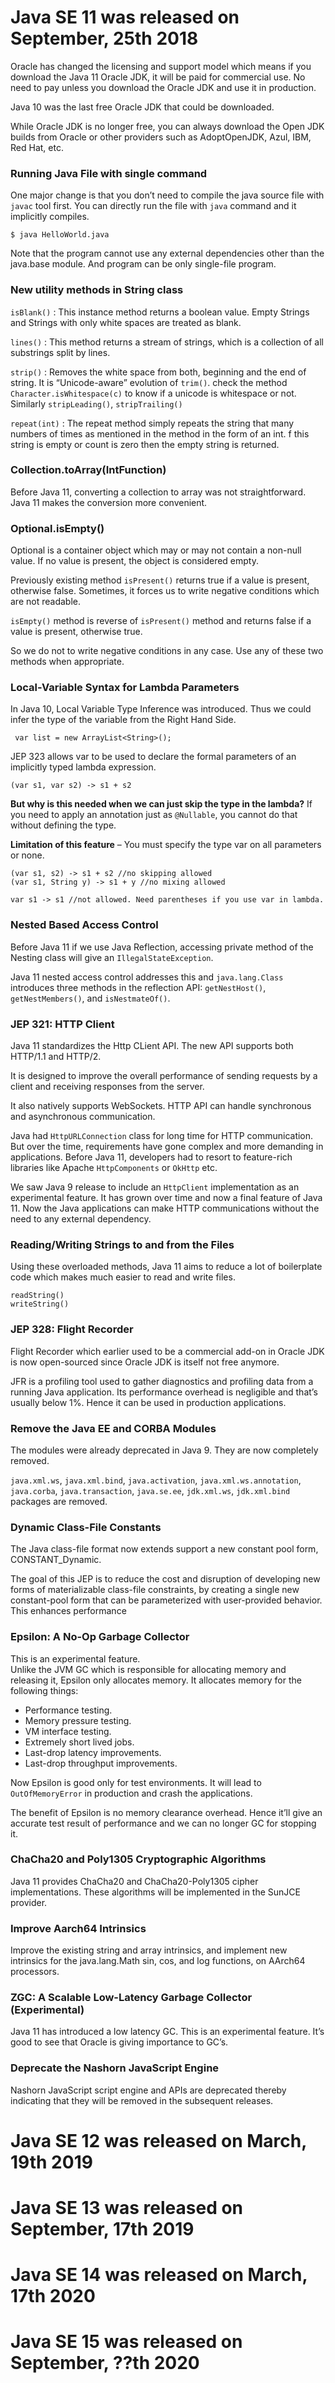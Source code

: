 # Java SE 11 was released on September, 25th 2018 
Oracle has changed the licensing and support model which means if you download the Java 11 Oracle JDK, it will be paid for commercial use.
No need to pay unless you download the Oracle JDK and use it in production.

Java 10 was the last free Oracle JDK that could be downloaded.

While Oracle JDK is no longer free, you can always download the Open JDK builds from Oracle or other providers such as AdoptOpenJDK, Azul, IBM, Red Hat, etc.

### Running Java File with single command
One major change is that you don’t need to compile the java source file with `javac` tool first. 
You can directly run the file with `java` command and it implicitly compiles.

    $ java HelloWorld.java
    
Note that the program cannot use any external dependencies other than the java.base module. 
And program can be only single-file program.

### New utility methods in String class
`isBlank()` : This instance method returns a boolean value. Empty Strings and Strings with only white spaces are treated as blank.

`lines()` : This method returns a stream of strings, which is a collection of all substrings split by lines.

`strip()` : Removes the white space from both, beginning and the end of string. 
It is “Unicode-aware” evolution of `trim()`. check the method `Character.isWhitespace(c)` to know if a unicode is whitespace or not.
Similarly `stripLeading()`, `stripTrailing()`

`repeat(int)` : The repeat method simply repeats the string that many numbers of times as mentioned in the method in the form of an int.
f this string is empty or count is zero then the empty string is returned.

### Collection.toArray(IntFunction)
    
Before Java 11, converting a collection to array was not straightforward. Java 11 makes the conversion more convenient.

### Optional.isEmpty()    
Optional is a container object which may or may not contain a non-null value. If no value is present, the object is considered empty.

Previously existing method `isPresent()` returns true if a value is present, otherwise false. Sometimes, it forces us to write negative conditions which are not readable.

`isEmpty()` method is reverse of `isPresent()` method and returns false if a value is present, otherwise true.

So we do not to write negative conditions in any case. Use any of these two methods when appropriate.

### Local-Variable Syntax for Lambda Parameters
In Java 10, Local Variable Type Inference was introduced. Thus we could infer the type of the variable from the Right Hand Side.
     
     var list = new ArrayList<String>();

JEP 323 allows var to be used to declare the formal parameters of an implicitly typed lambda expression.

    (var s1, var s2) -> s1 + s2

**But why is this needed when we can just skip the type in the lambda?**
If you need to apply an annotation just as `@Nullable`, you cannot do that without defining the type.

**Limitation of this feature** – You must specify the type var on all parameters or none.
    
    (var s1, s2) -> s1 + s2 //no skipping allowed
    (var s1, String y) -> s1 + y //no mixing allowed
    
    var s1 -> s1 //not allowed. Need parentheses if you use var in lambda.

### Nested Based Access Control
Before Java 11 if we use Java Reflection, accessing private method of the Nesting class will give an `IllegalStateException`.

Java 11 nested access control addresses this and `java.lang.Class` introduces three methods in the reflection API: `getNestHost()`, `getNestMembers()`, and `isNestmateOf()`.


### JEP 321: HTTP Client
Java 11 standardizes the Http CLient API. The new API supports both HTTP/1.1 and HTTP/2.

It is designed to improve the overall performance of sending requests by a client and receiving responses from the server. 

It also natively supports WebSockets. HTTP API can handle synchronous and asynchronous communication. 

Java had `HttpURLConnection` class for long time for HTTP communication. But over the time, requirements have gone complex and more demanding in applications. 
Before Java 11, developers had to resort to feature-rich libraries like Apache `HttpComponents` or `OkHttp` etc.

We saw Java 9 release to include an `HttpClient` implementation as an experimental feature. It has grown over time and now a final feature of Java 11. 
Now the Java applications can make HTTP communications without the need to any external dependency.

### Reading/Writing Strings to and from the Files
Using these overloaded methods, Java 11 aims to reduce a lot of boilerplate code which makes much easier to read and write files.

    readString()
    writeString()
    
### JEP 328: Flight Recorder
Flight Recorder which earlier used to be a commercial add-on in Oracle JDK is now open-sourced since Oracle JDK is itself not free anymore.

JFR is a profiling tool used to gather diagnostics and profiling data from a running Java application.
Its performance overhead is negligible and that’s usually below 1%. Hence it can be used in production applications.

### Remove the Java EE and CORBA Modules    
The modules were already deprecated in Java 9. They are now completely removed.

`java.xml.ws`, `java.xml.bind`, `java.activation`, `java.xml.ws.annotation`, `java.corba`, `java.transaction`, `java.se.ee`, `jdk.xml.ws`, `jdk.xml.bind` packages are removed.

### Dynamic Class-File Constants

The Java class-file format now extends support a new constant pool form, CONSTANT_Dynamic. 

The goal of this JEP is to reduce the cost and disruption of developing new forms of materializable class-file constraints, by creating a single new constant-pool form that can be parameterized with user-provided behavior.
This enhances performance

### Epsilon: A No-Op Garbage Collector
This is an experimental feature.    
Unlike the JVM GC which is responsible for allocating memory and releasing it, Epsilon only allocates memory.
It allocates memory for the following things:

* Performance testing.
* Memory pressure testing.
* VM interface testing.
* Extremely short lived jobs.
* Last-drop latency improvements.
* Last-drop throughput improvements.

Now Epsilon is good only for test environments. 
It will lead to `OutOfMemoryError` in production and crash the applications.

The benefit of Epsilon is no memory clearance overhead. 
Hence it’ll give an accurate test result of performance and we can no longer GC for stopping it.

### ChaCha20 and Poly1305 Cryptographic Algorithms

Java 11 provides ChaCha20 and ChaCha20-Poly1305 cipher implementations. These algorithms will be implemented in the SunJCE provider.

### Improve Aarch64 Intrinsics

Improve the existing string and array intrinsics, and implement new intrinsics for the java.lang.Math sin, cos, and log functions, on AArch64 processors.

### ZGC: A Scalable Low-Latency Garbage Collector (Experimental)

Java 11 has introduced a low latency GC. This is an experimental feature.
It’s good to see that Oracle is giving importance to GC’s.

### Deprecate the Nashorn JavaScript Engine

Nashorn JavaScript script engine and APIs are deprecated thereby indicating that they will be removed in the subsequent releases.











# Java SE 12 was released on March, 19th 2019

# Java SE 13 was released on September, 17th 2019 

# Java SE 14 was released on March, 17th 2020

# Java SE 15 was released on September, ??th 2020 